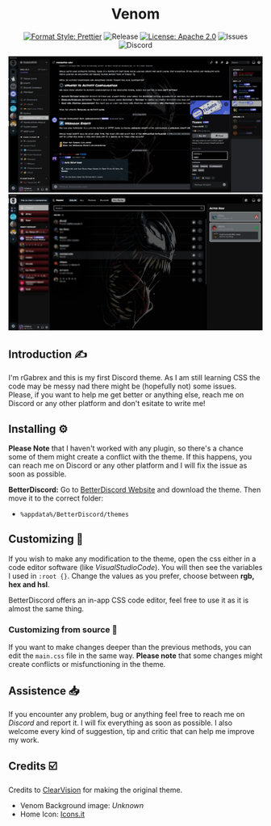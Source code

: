 [prettier-badge]: https://img.shields.io/badge/Code_Style-Prettier-%23FFC0CB
[prettier-link]: https://github.com/prettier/prettier
[release-badge]: https://img.shields.io/badge/Release-v1.0.0-%23brightgreen
[apache-license]: https://img.shields.io/badge/License-Apache_2.0-%23D2042D
[license-link]: https://www.apache.org/licenses/LICENSE-2.0
[issues-badge]: https://img.shields.io/badge/Issues_to_fix-0-yellow
[discord-badge]: https://img.shields.io/badge/Discord-rGabrex-%235865F2

<div align="center">
  
# Venom
[![Format Style: Prettier][prettier-badge]][prettier-link]
![Release][release-badge]
[![License: Apache 2.0][apache-license]][license-link]
![Issues][issues-badge]
![Discord][discord-badge]

</div>

![First screenshot of the theme](https://github.com/rGabrex/Venom-Theme/blob/main/pics/screenshots/server_page_screenshot.jpg)
![Second screenshot friends page](https://github.com/rGabrex/Venom-Theme/blob/main/pics/screenshots/friends_page_screenshot.jpg)


## Introduction ✍️
I'm rGabrex and this is my first Discord theme. As I am still learning CSS the code may be messy nad there might be (hopefully not) some issues. Please, if you want to help me get better or anything else, reach me on Discord or any other platform and don't esitate to write me!


## Installing ⚙️
**Please Note** that I haven't worked with any plugin, so there's a chance some of them might create a conflict with the theme. If this happens, you can reach me on Discord or any other
platform and I will fix the issue as soon as possible.

**BetterDiscord:**
Go to [BetterDiscord Website](https://betterdiscord.app) and download the theme.
Then move it to the correct folder:
- `%appdata%/BetterDiscord/themes`


## Customizing 📝
If you wish to make any modification to the theme, open the css either in a code editor software (like _VisualStudioCode_).
You will then see the variables I used in `:root {}`. Change the values as you prefer, choose between **rgb, hex and hsl**.  

BetterDiscord offers an in-app CSS code editor, feel free to use it as it is almost the same thing.

### Customizing from source 📑
If you want to make changes deeper than the previous methods, you can edit the `main.css` file in the same way. **Please note** that some changes might create conflicts or misfunctioning in the theme.


## Assistence 📥
If you encounter any problem, bug or anything feel free to reach me on _Discord_ and report it. I will fix everything as soon as possible. I also welcome every kind of suggestion, tip and critic that can help me improve my work.


## Credits ☑️
Credits to [ClearVision](https://github.com/ClearVision/ClearVision-v6) for making the original theme.
- Venom Background image: _Unknown_
- Home Icon: [Icons.it](https://icons8.it/icons/)
